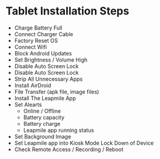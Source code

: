 # Tablet Installation Steps

* Charge Battery Full
* Connect Charger Cable
* Factory Reset OS
* Connect Wifi
* Block Android Updates
* Set Brightness / Volume High
* Disable Auto Screen Lock
* Disable Auto Screen Lock
* Strip All Unnecessary Apps
* Install AirDroid
* File Transfer (apk file, image files)
* Install The Leapmile App
* Set Alearts
  * Online / Offline
  * Battery capacity
  * Battery charge
  * Leapmile app running status
* Set Background Image
* Set Leapmile app into Kiosk Mode Lock Down of Device
* Check Remote Access / Recording / Reboot

